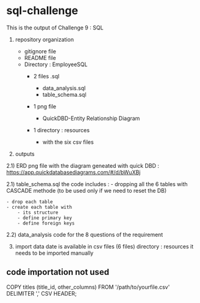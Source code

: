 # sql-challenge
This is the output of Challenge 9 : SQL


1) repository organization
    - gitignore file
    - README file
    - Directory : EmployeeSQL
        - 2 files .sql
            - data_analysis.sql
            - table_schema.sql
        - 1 png file
            - QuickDBD-Entity Relationship Diagram

        - 1 directory : resources
            - with the six csv files


2) outputs
 
 2.1) ERD
    png file with the diagram
    geneated with quick DBD : https://app.quickdatabasediagrams.com/#/d/bWuXBj

 2.1) table_schema.sql
    the code includes : 
    - dropping all the 6 tables with CASCADE methode (to be used only if we need to reset the DB)

    - drop each table
    - create each table with 
        - its structure
        - define primary key
        - define foreign keys
    
 2.2) data_analysis
  code for the 8 questions of the requirement


3) import data
date is available in csv files (6 files)
directory : resources
it needs to be imported manually



## code importation not used

COPY titles (title_id, other_columns)
FROM '/path/to/yourfile.csv'
DELIMITER ',' 
CSV HEADER;